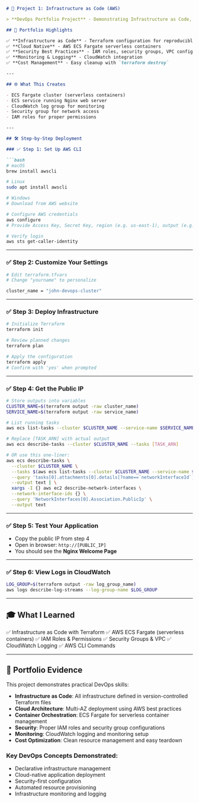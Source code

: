 

````markdown
# 🚀 Project 1: Infrastructure as Code (AWS)

> **DevOps Portfolio Project** - Demonstrating Infrastructure as Code, containerization, and cloud deployment skills

## 🎯 Portfolio Highlights

✅ **Infrastructure as Code** - Terraform configuration for reproducible deployments  
✅ **Cloud Native** - AWS ECS Fargate serverless containers  
✅ **Security Best Practices** - IAM roles, security groups, VPC configuration  
✅ **Monitoring & Logging** - CloudWatch integration  
✅ **Cost Management** - Easy cleanup with `terraform destroy`  

---

## 🌐 What This Creates

- ECS Fargate cluster (serverless containers)
- ECS service running Nginx web server
- CloudWatch log group for monitoring
- Security group for network access
- IAM roles for proper permissions

---

## 🛠 Step-by-Step Deployment

### ✅ Step 1: Set Up AWS CLI

```bash
# macOS
brew install awscli

# Linux
sudo apt install awscli

# Windows
# Download from AWS website

# Configure AWS credentials
aws configure
# Provide Access Key, Secret Key, region (e.g. us-east-1), output (e.g. json)

# Verify login
aws sts get-caller-identity
````

---

### ✅ Step 2: Customize Your Settings

```bash
# Edit terraform.tfvars
# Change "yourname" to personalize

cluster_name = "john-devops-cluster"
```

---

### ✅ Step 3: Deploy Infrastructure

```bash
# Initialize Terraform
terraform init

# Review planned changes
terraform plan

# Apply the configuration
terraform apply
# Confirm with 'yes' when prompted
```

---

### ✅ Step 4: Get the Public IP

```bash
# Store outputs into variables
CLUSTER_NAME=$(terraform output -raw cluster_name)
SERVICE_NAME=$(terraform output -raw service_name)

# List running tasks
aws ecs list-tasks --cluster $CLUSTER_NAME --service-name $SERVICE_NAME

# Replace [TASK_ARN] with actual output
aws ecs describe-tasks --cluster $CLUSTER_NAME --tasks [TASK_ARN]

# OR use this one-liner:
aws ecs describe-tasks \
  --cluster $CLUSTER_NAME \
  --tasks $(aws ecs list-tasks --cluster $CLUSTER_NAME --service-name $SERVICE_NAME --query 'taskArns[0]' --output text) \
  --query 'tasks[0].attachments[0].details[?name==`networkInterfaceId`].value' \
  --output text | \
  xargs -I {} aws ec2 describe-network-interfaces \
  --network-interface-ids {} \
  --query 'NetworkInterfaces[0].Association.PublicIp' \
  --output text
```

---

### ✅ Step 5: Test Your Application

* Copy the public IP from step 4
* Open in browser:
  `http://[PUBLIC_IP]`
* You should see the **Nginx Welcome Page**

---

### ✅ Step 6: View Logs in CloudWatch

```bash
LOG_GROUP=$(terraform output -raw log_group_name)
aws logs describe-log-streams --log-group-name $LOG_GROUP
```

---

## 🎓 What I Learned

✅ Infrastructure as Code with Terraform
✅ AWS ECS Fargate (serverless containers)
✅ IAM Roles & Permissions
✅ Security Groups & VPC
✅ CloudWatch Logging
✅ AWS CLI Commands

---

## 📸 Portfolio Evidence

This project demonstrates practical DevOps skills:

- **Infrastructure as Code**: All infrastructure defined in version-controlled Terraform files
- **Cloud Architecture**: Multi-AZ deployment using AWS best practices
- **Container Orchestration**: ECS Fargate for serverless container management
- **Security**: Proper IAM roles and security group configurations
- **Monitoring**: CloudWatch logging and monitoring setup
- **Cost Optimization**: Clean resource management and easy teardown

### Key DevOps Concepts Demonstrated:
- Declarative infrastructure management
- Cloud-native application deployment
- Security-first configuration
- Automated resource provisioning
- Infrastructure monitoring and logging

